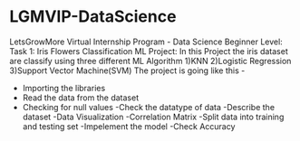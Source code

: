 # LGMVIP-DataScience
LetsGrowMore Virtual Internship Program - Data Science
Beginner Level:
Task 1: Iris Flowers Classification ML Project:
In this Project the iris dataset are classify using three different ML Algorithm 
1)KNN
2)Logistic Regression
3)Support Vector Machine(SVM)
The project is going  like this -
- Importing the libraries
- Read the data from the dataset
- Checking for null values
-Check the datatype of data
-Describe the dataset
-Data Visualization
-Correlation Matrix
-Split data into training and testing set
-Impelement the model
-Check Accuracy
